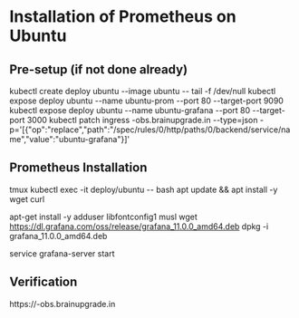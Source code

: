 # Installation of Prometheus on Ubuntu
## Pre-setup (if not done already)
kubectl create deploy ubuntu --image ubuntu -- tail -f /dev/null
kubectl expose deploy ubuntu --name ubuntu-prom --port 80 --target-port 9090
kubectl expose deploy ubuntu --name ubuntu-grafana --port 80 --target-port 3000
kubectl patch ingress <user>-obs.brainupgrade.in --type=json  -p='[{"op":"replace","path":"/spec/rules/0/http/paths/0/backend/service/name","value":"ubuntu-grafana"}]'
## Prometheus Installation
tmux
kubectl exec -it deploy/ubuntu -- bash
apt update && apt install -y wget curl

apt-get install -y adduser libfontconfig1 musl
wget https://dl.grafana.com/oss/release/grafana_11.0.0_amd64.deb
dpkg -i grafana_11.0.0_amd64.deb

service grafana-server start

## Verification
https://<user>-obs.brainupgrade.in

